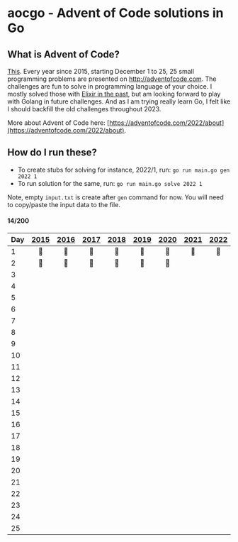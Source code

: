 # aocgo - Advent of Code solutions in Go

## What is Advent of Code?

[This](https://adventofcode.com). Every year since 2015, starting December 1 to 25, 25 small programming problems are presented on http://adventofcode.com. The challenges are fun to solve in programming language of your choice. I mostly solved those with [Elixir in the past](https://github.com/code-shoily/advent_of_code), but am looking forward to play with Golang in future challenges. And as I am trying really learn Go, I felt like I should backfill the old challenges throughout 2023. 

More about Advent of Code here: [https://adventofcode.com/2022/about](https://adventofcode.com/2022/about).

## How do I run these?
* To create stubs for solving for instance, 2022/1, run: `go run main.go gen 2022 1`
* To run solution for the same, run: `go run main.go solve 2022 1`

Note, empty `input.txt` is create after `gen` command for now. You will need to copy/paste the input data to the file.

#### 14/200

| Day | [2015](2015/) | [2016](2016/) | [2017](2017/) | [2018](year18/) | [2019](2019/) | [2020](year20/) | [2021](2021/) | [2022](2022/) |
|---|:-:|:-:|:-:|:-:|:-:|:-:|:-:|:-:|
|1| :1st_place_medal: | :1st_place_medal: |:1st_place_medal: |:1st_place_medal: | :1st_place_medal:|:1st_place_medal: |:1st_place_medal: |:1st_place_medal: |
|2| :1st_place_medal: |:1st_place_medal: | :1st_place_medal: | :1st_place_medal: | :1st_place_medal: |:1st_place_medal: | | |
|3| | | | | | | | |
|4| | | | | | | | |
|5| | | | | | | | |
|6| | | | | | | | |
|7| | | | | | | | |
|8| | | | | | | | |
|9| | | | | | | | |
|10| | | | | | | | |
|11| | | | | | | | |
|12| | | | | | | | |
|13| | | | | | | | |
|14| | | | | | | | |
|15| | | | | | | | |
|16| | | | | | | | |
|17| | | | | | | | |
|18| | | | | | | | |
|19| | | | | | | | |
|20| | | | | | | | |
|21| | | | | | | | |
|22| | | | | | | | |
|23| | | | | | | | |
|24| | | | | | | | |
|25| | | | | | | | |
